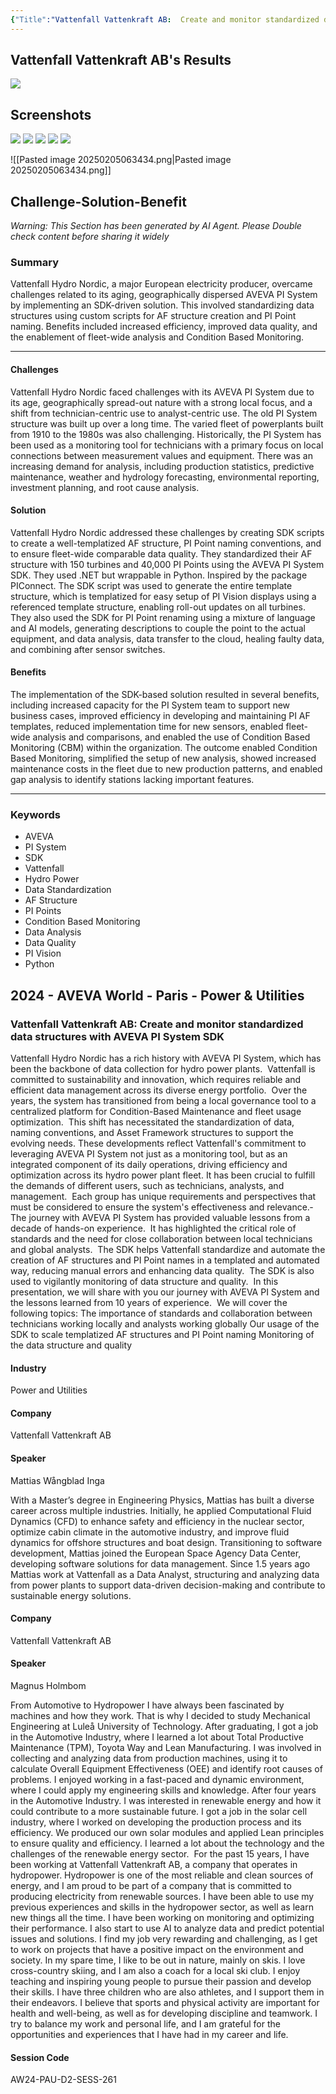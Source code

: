 ```yaml
---
{"Title":"Vattenfall Vattenkraft AB:  Create and monitor standardized data structures with AVEVA PI System SDK","Year":2024,"Industry":"Power and Utilities","URL":"https://www.aveva.com/en/perspectives/presentations/2024/vattenfall-vattenkraft-ab---create-and-monitor-standardized-data-structures-with-aveva-pi-system-sdk/","PDF":"https://cdn.mediavalet.com/eunl/content/EN5Y43mPHkaLS8Q78dCsyQ/fYuBYmiwR0KlFO7nJ64wsg/Original/Vattenfall%20Vattenkraft%20AB%3A%20%20Create%20and%20monitor%20standardized%20data%20structures%20with%20AVEVA%20PI%20System%20SDK.pdf","Company":"Vattenfall Vattenkraft AB","Keywords":["CBM","Maintenance","Python","PSA","Data Quality"],"dg-publish":true,"permalink":"/aveva/customer-stories/2024/2024-vattenfall-vattenkraft-ab-create-and-monitor-standardized-data-structures-with-aveva-pi-system-sdk/","dgPassFrontmatter":true}
---
```


## Vattenfall Vattenkraft AB's Results
![](https://i.imgur.com/gsbf28i.jpeg)

## Screenshots
![](https://i.imgur.com/22ExDWP.png)
![](https://i.imgur.com/Ls23HwC.jpeg)
![](https://i.imgur.com/WdtmvQz.png)
![](https://i.imgur.com/QycWUIk.png)
![](https://i.imgur.com/x5bE6XH.jpeg)

![[Pasted image 20250205063434.png\|Pasted image 20250205063434.png]]
## Challenge-Solution-Benefit
*Warning: This Section has been generated by AI Agent. Please Double check content before sharing it widely*

### Summary
Vattenfall Hydro Nordic, a major European electricity producer, overcame challenges related to its aging, geographically dispersed AVEVA PI System by implementing an SDK-driven solution. This involved standardizing data structures using custom scripts for AF structure creation and PI Point naming. Benefits included increased efficiency, improved data quality, and the enablement of fleet-wide analysis and Condition Based Monitoring.

---
#### Challenges
Vattenfall Hydro Nordic faced challenges with its AVEVA PI System due to its age, geographically spread-out nature with a strong local focus, and a shift from technician-centric use to analyst-centric use. The old PI System structure was built up over a long time. The varied fleet of powerplants built from 1910 to the 1980s was also challenging. Historically, the PI System has been used as a monitoring tool for technicians with a primary focus on local connections between measurement values and equipment. There was an increasing demand for analysis, including production statistics, predictive maintenance, weather and hydrology forecasting, environmental reporting, investment planning, and root cause analysis.

#### Solution
Vattenfall Hydro Nordic addressed these challenges by creating SDK scripts to create a well-templatized AF structure, PI Point naming conventions, and to ensure fleet-wide comparable data quality. They standardized their AF structure with 150 turbines and 40,000 PI Points using the AVEVA PI System SDK. They used .NET but wrappable in Python. Inspired by the package PIConnect. The SDK script was used to generate the entire template structure, which is templatized for easy setup of PI Vision displays using a referenced template structure, enabling roll-out updates on all turbines. They also used the SDK for PI Point renaming using a mixture of language and AI models, generating descriptions to couple the point to the actual equipment, and data analysis, data transfer to the cloud, healing faulty data, and combining after sensor switches.

#### Benefits
The implementation of the SDK-based solution resulted in several benefits, including increased capacity for the PI System team to support new business cases, improved efficiency in developing and maintaining PI AF templates, reduced implementation time for new sensors, enabled fleet-wide analysis and comparisons, and enabled the use of Condition Based Monitoring (CBM) within the organization. The outcome enabled Condition Based Monitoring, simplified the setup of new analysis, showed increased maintenance costs in the fleet due to new production patterns, and enabled gap analysis to identify stations lacking important features.

---
### Keywords
- AVEVA
- PI System
- SDK
- Vattenfall
- Hydro Power
- Data Standardization
- AF Structure
- PI Points
- Condition Based Monitoring
- Data Analysis
- Data Quality
- PI Vision
- Python

## 2024 - AVEVA World - Paris - Power & Utilities

### Vattenfall Vattenkraft AB: Create and monitor standardized data structures with AVEVA PI System SDK

Vattenfall Hydro Nordic has a rich history with AVEVA PI System, which has been the backbone of data collection for hydro power plants.  Vattenfall is committed to sustainability and innovation, which requires reliable and efficient data management across its diverse energy portfolio.  Over the years, the system has transitioned from being a local governance tool to a centralized platform for Condition-Based Maintenance and fleet usage optimization.  This shift has necessitated the standardization of data, naming conventions, and Asset Framework structures to support the evolving needs. These developments reflect Vattenfall's commitment to leveraging AVEVA PI System not just as a monitoring tool, but as an integrated component of its daily operations, driving efficiency and optimization across its hydro power plant fleet. It has been crucial to fulfill the demands of different users, such as technicians, analysts, and management.  Each group has unique requirements and perspectives that must be considered to ensure the system's effectiveness and relevance.­ The journey with AVEVA PI System has provided valuable lessons from a decade of hands-on experience.  It has highlighted the critical role of standards and the need for close collaboration between local technicians and global analysts.  The SDK helps Vattenfall standardize and automate the creation of AF structures and PI Point names in a templated and automated way, reducing manual errors and enhancing data quality.  The SDK is also used to vigilantly monitoring of data structure and quality.  In this presentation, we will share with you our journey with AVEVA PI System and the lessons learned from 10 years of experience.  We will cover the following topics: The importance of standards and collaboration between technicians working locally and analysts working globally Our usage of the SDK to scale templatized AF structures and PI Point naming Monitoring of the data structure and quality

#### Industry

Power and Utilities

#### Company

Vattenfall Vattenkraft AB

#### Speaker

Mattias Wångblad Inga

With a Master’s degree in Engineering Physics, Mattias has built a diverse career across multiple industries. Initially, he applied Computational Fluid Dynamics (CFD) to enhance safety and efficiency in the nuclear sector, optimize cabin climate in the automotive industry, and improve fluid dynamics for offshore structures and boat design. Transitioning to software development, Mattias joined the European Space Agency Data Center, developing software solutions for data management. Since 1.5 years ago Mattias work at Vattenfall as a Data Analyst, structuring and analyzing data from power plants to support data-driven decision-making and contribute to sustainable energy solutions.

#### Company

Vattenfall Vattenkraft AB

#### Speaker

Magnus Holmbom

From Automotive to Hydropower I have always been fascinated by machines and how they work. That is why I decided to study Mechanical Engineering at Luleå University of Technology. After graduating, I got a job in the Automotive Industry, where I learned a lot about Total Productive Maintenance (TPM), Toyota Way and Lean Manufacturing. I was involved in collecting and analyzing data from production machines, using it to calculate Overall Equipment Effectiveness (OEE) and identify root causes of problems. I enjoyed working in a fast-paced and dynamic environment, where I could apply my engineering skills and knowledge. After four years in the Automotive Industry. I was interested in renewable energy and how it could contribute to a more sustainable future. I got a job in the solar cell industry, where I worked on developing the production process and its efficiency. We produced our own solar modules and applied Lean principles to ensure quality and efficiency. I learned a lot about the technology and the challenges of the renewable energy sector.  For the past 15 years, I have been working at Vattenfall Vattenkraft AB, a company that operates in hydropower. Hydropower is one of the most reliable and clean sources of energy, and I am proud to be part of a company that is committed to producing electricity from renewable sources. I have been able to use my previous experiences and skills in the hydropower sector, as well as learn new things all the time. I have been working on monitoring and optimizing their performance. I also start to use AI to analyze data and predict potential issues and solutions. I find my job very rewarding and challenging, as I get to work on projects that have a positive impact on the environment and society. In my spare time, I like to be out in nature, mainly on skis. I love cross-country skiing, and I am also a coach for a local ski club. I enjoy teaching and inspiring young people to pursue their passion and develop their skills. I have three children who are also athletes, and I support them in their endeavors. I believe that sports and physical activity are important for health and well-being, as well as for developing discipline and teamwork. I try to balance my work and personal life, and I am grateful for the opportunities and experiences that I have had in my career and life.

#### Session Code

AW24-PAU-D2-SESS-261